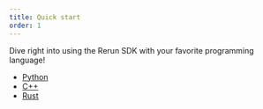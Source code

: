 ```yaml
---
title: Quick start
order: 1
---
```


Dive right into using the Rerun SDK with your favorite programming language!

* [Python](./quick-start/python.md)
* [C++](./quick-start/cpp.md)
* [Rust](./quick-start/rust.md)
